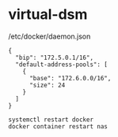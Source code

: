 # virtual-dsm
/etc/docker/daemon.json
```
{
  "bip": "172.5.0.1/16",
  "default-address-pools": [
    {
      "base": "172.6.0.0/16",
      "size": 24
    }
  ]
}
```
```
systemctl restart docker
docker container restart nas
```
